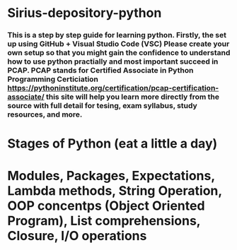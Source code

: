 # Sirius-depository-python


### This is a step by step guide for learning python. Firstly, the set up using GitHub + Visual Studio Code (VSC) Please create your own setup so that you might gain the confidence to understand how to use python practially and most important succeed in PCAP. PCAP stands for Certified Associate in Python Programming Certiciation https://pythoninstitute.org/certification/pcap-certification-associate/ this site will help you learn more directly from the source with full detail for tesing, exam syllabus, study resources, and more.  

# Stages of Python (eat a little a day)

# Modules, Packages, Expectations, Lambda methods, String Operation, OOP concentps (Object Oriented Program), List comprehensions, Closure, I/O operations 
